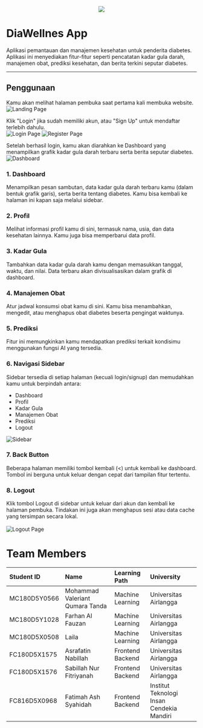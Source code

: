 <p align="Center"><img src="https://github.com/Capstone-Backup/.github/blob/main/DiaWellness1.png"></p>

# DiaWellnes App

Aplikasi pemantauan dan manajemen kesehatan untuk penderita diabetes. Aplikasi ini menyediakan fitur-fitur seperti pencatatan kadar gula darah, manajemen obat, prediksi kesehatan, dan berita terkini seputar diabetes.

---

## Penggunaan

Kamu akan melihat halaman pembuka saat pertama kali membuka website. <br>
![Landing Page](/opening.png)

Klik "Login" jika sudah memiliki akun, atau "Sign Up" untuk mendaftar terlebih dahulu. <br>
![Login Page](/login.png) ![Register Page](/register.png)

Setelah berhasil login, kamu akan diarahkan ke Dashboard yang menampilkan grafik kadar gula darah terbaru serta berita seputar diabetes. <br>
![Dashboard](/dashboard.png)

### 1. Dashboard  
Menampilkan pesan sambutan, data kadar gula darah terbaru kamu (dalam bentuk grafik garis), serta berita tentang diabetes.
Kamu bisa kembali ke halaman ini kapan saja melalui sidebar.

### 2. Profil  
Melihat informasi profil kamu di sini, termasuk nama, usia, dan data kesehatan lainnya.
Kamu juga bisa memperbarui data profil.

### 3. Kadar Gula  
Tambahkan data kadar gula darah kamu dengan memasukkan tanggal, waktu, dan nilai.
Data terbaru akan divisualisasikan dalam grafik di dashboard.

### 4. Manajemen Obat  
Atur jadwal konsumsi obat kamu di sini.
Kamu bisa menambahkan, mengedit, atau menghapus obat diabetes beserta pengingat waktunya.

### 5. Prediksi  
Fitur ini memungkinkan kamu mendapatkan prediksi terkait kondisimu menggunakan fungsi AI yang tersedia.

### 6. Navigasi Sidebar  
Sidebar tersedia di setiap halaman (kecuali login/signup) dan memudahkan kamu untuk berpindah antara:
- Dashboard  
- Profil  
- Kadar Gula  
- Manajemen Obat  
- Prediksi  
- Logout

![Sidebar](/sidebar.png)

### 7. Back Button  
Beberapa halaman memiliki tombol kembali (<) untuk kembali ke dashboard.
Tombol ini berguna untuk keluar dengan cepat dari tampilan fitur tertentu.

### 8. Logout  
Klik tombol Logout di sidebar untuk keluar dari akun dan kembali ke halaman pembuka.
Tindakan ini juga akan menghapus sesi atau data cache yang tersimpan secara lokal.  
<br>
![Logout Page](/logout.png)

# Team Members

| Student ID | Name | Learning Path | University |
| :--- | :--- | :--- | :--- |
| MC180D5Y0566 | Mohammad Valeriant Qumara Tanda | Machine Learning | Universitas Airlangga |
| MC180D5Y1028 | Farhan Al Fauzan | Machine Learning | Universitas Airlangga |
| MC180D5X0508 | Laila | Machine Learning | Universitas Airlangga |
| FC180D5X1575 | Asrafatin Nabillah | Frontend Backend | Universitas Airlangga |
| FC180D5X1576 | Sabillah Nur Fitriyanah | Frontend Backend | Universitas Airlangga |
| FC816D5X0968 | Fatimah Ash Syahidah | Frontend Backend | Institut Teknologi Insan Cendekia Mandiri|
